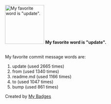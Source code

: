 <img src="https://my-badges.github.io/my-badges/favorite-word.png" alt="My favorite word is &quot;update&quot;." title="My favorite word is &quot;update&quot;." width="128">
<strong>My favorite word is &quot;update&quot;.</strong>
<br><br>

My favorite commit message words are:

1. update (used 2665 times)
2. from (used 1340 times)
3. readme.md (used 1166 times)
4. to (used 1047 times)
5. bump (used 861 times)


Created by <a href="https://github.com/my-badges/my-badges">My Badges</a>